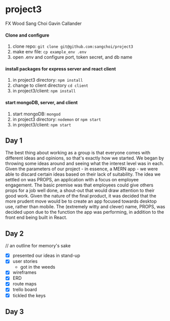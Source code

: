 # project3

FX Wood
Sang Choi
Gavin Callander

#### Clone and configure
1. clone repo: `git clone git@github.com:sangchoi/project3`
2. make env file: `cp example_env .env`
3. open .env and configure port, token secret, and db name

#### install packages for express server and react client
1. in project3 directory: `npm install`
2. change to client directory `cd client` 
3. in project3/client: `npm install`

#### start mongoDB, server, and client
1. start mongoDB: `mongod`
2. in project3 directory: `nodemon` or `npm start`
3. in project3/client: `npm start`

## Day 1
The best thing about working as a group is that everyone comes with different ideas and opinions, so that's exactly how we started.
We began by throwing some ideas around and seeing what the interest level was in each. Given the parameters of our project - in essence, a MERN app - we were able to discard certain ideas based on their lack of suitability.
The idea we settled on was PROPS, an application with a focus on employee engagement. The basic premise was that employees could give others props for a job well done, a shout-out that would draw attention to their good work.
Given the nature of the final product, it was decided that the more prudent move would be to create an app focused towards desktop use, rather than mobile. The (extremely witty and clever) name, PROPS, was decided upon due to the function the app was performing, in addition to the front end being built in React. 

## Day 2
// an outline for memory's sake
- [x] presented our ideas in stand-up
- [x] user stories
    - got in the weeds
- [x] wireframes
- [x] ERD
- [x] route maps
- [x] trello board
- [x] tickled the keys

## Day 3

